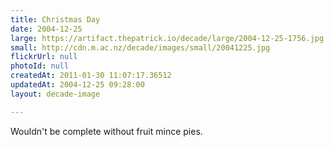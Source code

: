 ```yaml
---
title: Christmas Day
date: 2004-12-25
large: https://artifact.thepatrick.io/decade/large/2004-12-25-1756.jpg
small: http://cdn.m.ac.nz/decade/images/small/20041225.jpg
flickrUrl: null
photoId: null
createdAt: 2011-01-30 11:07:17.36512
updatedAt: 2004-12-25 09:28:00
layout: decade-image

---
```

Wouldn't be complete without fruit mince pies.
